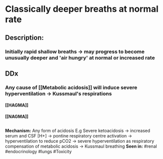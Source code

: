 
# Classically deeper breaths at normal rate
## Description:
### Initially rapid shallow breaths → may progress to become unusually deeper and 'air hungry' at normal or increased rate 
## DDx 
### Any cause of [[Metabolic acidosis]] will induce severe hyperventilation → Kussmaul's respirations
#### [[HAGMA]]
#### [[NAGMA]]

## 
**Mechanism:** Any form of acidosis E.g Severe ketoacidosis → increased serum and CSF [H+] → pontine respiratory centre activation → hyperventilation to reduce pCO2 → severe hyperventilation as respiratory compensation of metabolic acidosis → Kussmaul breathing
**Seen in:** #renal #endocrinology #lungs #Toxicity 

